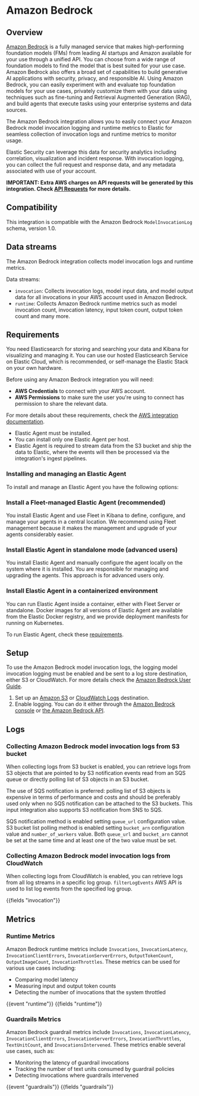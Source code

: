# Amazon Bedrock

## Overview

[Amazon Bedrock](https://docs.aws.amazon.com/bedrock/index.html) is a fully managed
service that makes high-performing foundation models (FMs) from leading AI
startups and Amazon available for your use through a unified API. You can choose
from a wide range of foundation models to find the model that is best suited for
your use case. Amazon Bedrock also offers a broad set of capabilities to build
generative AI applications with security, privacy, and responsible AI. Using
Amazon Bedrock, you can easily experiment with and evaluate top foundation
models for your use cases, privately customize them with your data using
techniques such as fine-tuning and Retrieval Augmented Generation (RAG), and
build agents that execute tasks using your enterprise systems and data sources.

The Amazon Bedrock integration allows you to easily connect your Amazon Bedrock model
invocation logging and runtime metrics to Elastic for seamless collection of
invocation logs and runtime metrics to monitor usage. 

Elastic Security can leverage this data for security analytics including
correlation, visualization and incident response. With invocation logging, you
can collect the full request and response data, and any metadata associated with
use of your account.

**IMPORTANT: Extra AWS charges on API requests will be generated by this integration. Check [API Requests](https://www.elastic.co/docs/current/integrations/aws#api-requests) for more details.**

## Compatibility

This integration is compatible with the Amazon Bedrock `ModelInvocationLog` schema,
version 1.0.

## Data streams

The Amazon Bedrock integration collects model invocation logs and runtime metrics.

Data streams:
 - `invocation`: Collects invocation logs, model input data, and model output
   data for all invocations in your AWS account used in Amazon Bedrock.
 - `runtime`: Collects Amazon Bedrock runtime metrics such as model invocation
   count, invocation latency, input token count, output token count and many
   more.   

## Requirements

You need Elasticsearch for storing and searching your data and Kibana for
visualizing and managing it. You can use our hosted Elasticsearch Service on
Elastic Cloud, which is recommended, or self-manage the Elastic Stack on your
own hardware.

Before using any Amazon Bedrock integration you will need:

* **AWS Credentials** to connect with your AWS account.
* **AWS Permissions** to make sure the user you're using to connect has
  permission to share the relevant data.

For more details about these requirements, check the [AWS
integration
documentation](https://docs.elastic.co/integrations/aws#requirements).

- Elastic Agent must be installed.
- You can install only one Elastic Agent per host.
- Elastic Agent is required to stream data from the S3 bucket and ship the
  data to Elastic, where the events will then be processed via the
  integration's ingest pipelines.

### Installing and managing an Elastic Agent

To install and manage an Elastic Agent you have the following options:

### Install a Fleet-managed Elastic Agent (recommended)

You install Elastic Agent and use Fleet in Kibana to
define, configure, and manage your agents in a central location. We recommend
using Fleet management because it makes the management and upgrade of your
agents considerably easier.

### Install Elastic Agent in standalone mode (advanced users)

You install Elastic Agent and manually configure the agent
locally on the system where it is installed. You are responsible for managing
and upgrading the agents. This approach is for advanced users only.

### Install Elastic Agent in a containerized environment

You can run Elastic Agent inside a container, either with Fleet Server or
standalone. Docker images for all versions of Elastic Agent are available
from the Elastic Docker registry, and we provide deployment manifests for
running on Kubernetes.

To run Elastic Agent, check these [requirements](https://www.elastic.co/guide/en/fleet/current/elastic-agent-installation.html).

## Setup

To use the Amazon Bedrock model invocation logs, the logging model
invocation logging must be enabled and be sent to a log store destination,
either S3 or CloudWatch. For more details check the
[Amazon Bedrock User Guide](https://docs.aws.amazon.com/bedrock/latest/userguide/model-invocation-logging.html).

1. Set up an [Amazon S3](https://docs.aws.amazon.com/bedrock/latest/userguide/model-invocation-logging.html#setup-s3-destination) or [CloudWatch Logs](https://docs.aws.amazon.com/bedrock/latest/userguide/model-invocation-logging.html#setup-cloudwatch-logs-destination) destination.
2. Enable logging. You can do it either through the [Amazon Bedrock console](https://docs.aws.amazon.com/bedrock/latest/userguide/model-invocation-logging.html#model-invocation-logging-console) or [the Amazon Bedrock API](https://docs.aws.amazon.com/bedrock/latest/userguide/model-invocation-logging.html#using-apis-logging). 

## Logs

### Collecting Amazon Bedrock model invocation logs from S3 bucket

When collecting logs from S3 bucket is enabled, you can retrieve logs from S3
objects that are pointed to by S3 notification events read from an SQS queue or
directly polling list of S3 objects in an S3 bucket. 

The use of SQS notification is preferred: polling list of S3 objects is 
expensive in terms of performance and costs and should be preferably used only 
when no SQS notification can be attached to the S3 buckets. This input 
integration also supports S3 notification from SNS to SQS.

SQS notification method is enabled setting `queue_url` configuration value. S3 
bucket list polling method is enabled setting `bucket_arn` configuration value
and `number_of_workers` value. Both `queue_url` and `bucket_arn` cannot be set 
at the same time and at least one of the two value must be set.

### Collecting Amazon Bedrock model invocation logs from CloudWatch

When collecting logs from CloudWatch is enabled, you can retrieve logs from 
all log streams in a specific log group. `filterLogEvents` AWS API is used to 
list log events from the specified log group.

{{fields "invocation"}}

## Metrics

### Runtime Metrics

Amazon Bedrock runtime metrics include `Invocations`, `InvocationLatency`,
`InvocationClientErrors`, `InvocationServerErrors`, `OutputTokenCount`,
`OutputImageCount`, `InvocationThrottles`. These metrics can be used for various use cases including: 
 - Comparing model latency 
 - Measuring input and output token counts
 - Detecting the number of invocations that the system throttled   

{{event "runtime"}}
{{fields "runtime"}}

### Guardrails Metrics

Amazon Bedrock guardrail metrics include `Invocations`, `InvocationLatency`, `InvocationClientErrors`, `InvocationServerErrors`, `InvocationThrottles`, `TextUnitCount`, and `InvocationsIntervened`. These metrics enable several use cases, such as:

- Monitoring the latency of guardrail invocations
- Tracking the number of text units consumed by guardrail policies
- Detecting invocations where guardrails intervened

{{event "guardrails"}}
{{fields "guardrails"}}
